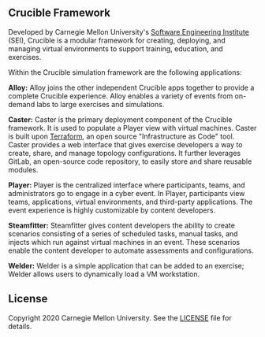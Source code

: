 ## Crucible Framework

Developed by Carnegie Mellon University's [Software Engineering Institute](https://www.sei.cmu.edu/) (SEI), Crucible is a modular framework for creating, deploying, and managing virtual environments to support training, education, and exercises.

Within the Crucible simulation framework are the following applications:

**Alloy:** Alloy joins the other independent Crucible apps together to provide a complete Crucible experience. Alloy enables a variety of events from on-demand labs to large exercises and simulations.

**Caster:** Caster is the primary deployment component of the Crucible framework. It is used to populate a Player view with virtual machines. Caster is built upon [Terraform](https://www.terraform.io/), an open source "Infrastructure as Code" tool. Caster provides a web interface that gives exercise developers a way to create, share, and manage topology configurations. It further leverages GitLab, an open-source code repository, to easily store and share reusable modules. 

**Player:** Player is the centralized interface where participants, teams, and administrators go to engage in a cyber event. In Player, participants view teams, applications, virtual environments, and third-party applications. The event experience is highly customizable by content developers.

**Steamfitter:** Steamfitter gives content developers the ability to create scenarios consisting of a series of scheduled tasks, manual tasks, and injects which run against virtual machines in an event. These scenarios enable the content developer to automate assessments and configurations.

**Welder:** Welder is a simple application that can be added to an exercise; Welder allows users to dynamically load a VM workstation.

## License

Copyright 2020 Carnegie Mellon University. See the [LICENSE](https://github.com/cmu-sei/crucible/blob/main/license.md) file for details.
